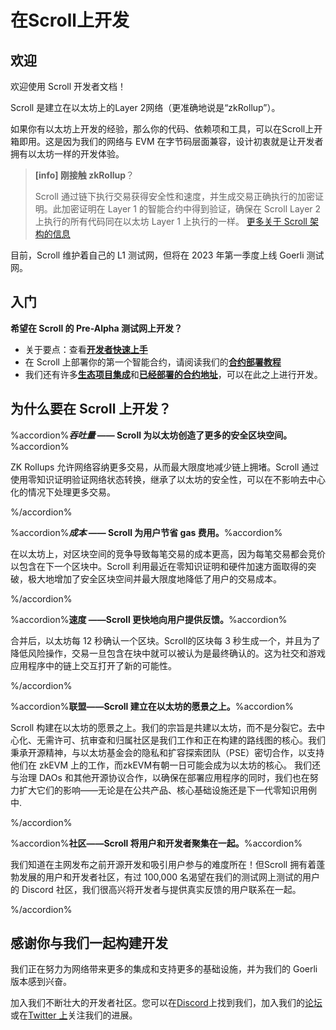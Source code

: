 # 在Scroll上开发

## 欢迎

欢迎使用 Scroll 开发者文档！

Scroll 是建立在以太坊上的Layer 2网络（更准确地说是“zkRollup”）。

如果你有以太坊上开发的经验，那么你的代码、依赖项和工具，可以在Scroll上开箱即用。这是因为我们的网络与 EVM 在字节码层面兼容，设计初衷就是让开发者拥有以太坊一样的开发体验。

>**[info] 刚接触 zkRollup**？
>
>	Scroll 通过链下执行交易获得安全性和速度，并生成交易正确执行的加密证明。此加密证明在 Layer 1 的智能合约中得到验证，确保在 Scroll Layer 2 上执行的所有代码同在以太坊 Layer 1 上执行的一样。
>	[更多关于 Scroll 架构的信息](https://scroll.io/blog/architecture)


目前，Scroll 维护着自己的 L1 测试网，但将在 2023 年第一季度上线 Goerli 测试网。

## 入门

**希望在 Scroll 的 Pre-Alpha 测试网上开发？**

- 关于要点：查看[**开发者快速上手**](quickstart.md)
- 在 Scroll 上部署你的第一个智能合约，请阅读我们的[**合约部署教程**](contract_deployment.md)
- 我们还有许多[**生态项目集成**](integrations.md)和[**已经部署的合约地址**](testnet_contract.md)，可以在此之上进行开发。


## 为什么要在 Scroll 上开发？

%accordion%***吞吐量*  —— Scroll 为以太坊创造了更多的安全区块空间。**%accordion%

ZK Rollups 允许网络容纳更多交易，从而最大限度地减少链上拥堵。Scroll 通过使用零知识证明验证网络状态转换，继承了以太坊的安全性，可以在不影响去中心化的情况下处理更多交易。

%/accordion%

%accordion%***成本* —— Scroll 为用户节省 gas 费用。**%accordion%

在以太坊上，对区块空间的竞争导致每笔交易的成本更高，因为每笔交易都会竞价以包含在下一个区块中。Scroll 利用最近在零知识证明和硬件加速方面取得的突破，极大地增加了安全区块空间并最大限度地降低了用户的交易成本。

%/accordion%

%accordion%**速度 ——Scroll 更快地向用户提供反馈。**%accordion%

合并后，以太坊每 12 秒确认一个区块。Scroll的区块每 3 秒生成一个，并且为了降低风险操作，交易一旦包含在块中就可以被认为是最终确认的。这为社交和游戏应用程序中的链上交互打开了新的可能性。

%/accordion%

%accordion%**联盟——Scroll 建立在以太坊的愿景之上。**%accordion%

Scroll 构建在以太坊的愿景之上。我们的宗旨是共建以太坊，而不是分裂它。去中心化、无需许可、抗审查和归属社区是我们工作和正在构建的路线图的核心。我们秉承开源精神，与以太坊基金会的隐私和扩容探索团队（PSE）密切合作，以支持他们在 zkEVM 上的工作，而zkEVM有朝一日可能会成为以太坊的核心。
我们还与治理 DAOs 和其他开源协议合作，以确保在部署应用程序的同时，我们也在努力扩大它们的影响——无论是在公共产品、核心基础设施还是下一代零知识用例中.

%/accordion%

%accordion%**社区——Scroll 将用户和开发者聚集在一起。**%accordion%

我们知道在主网发布之前开源开发和吸引用户参与的难度所在！但Scroll 拥有着蓬勃发展的用户和开发者社区，有过 100,000 名渴望在我们的测试网上测试的用户的 Discord 社区，我们很高兴将开发者与提供真实反馈的用户联系在一起。

%/accordion%



## 感谢你与我们一起构建开发

我们正在努力为网络带来更多的集成和支持更多的基础设施，并为我们的 Goerli 版本感到兴奋。

加入我们不断壮大的开发者社区。您可以在[Discord](https://discord.gg/scroll)上找到我们，加入我们的[论坛](https://community.scroll.io/)或在[Twitter 上](https://twitter.com/Scroll_ZKP)关注我们的进展。[](https://twitter.com/Scroll_ZKP)